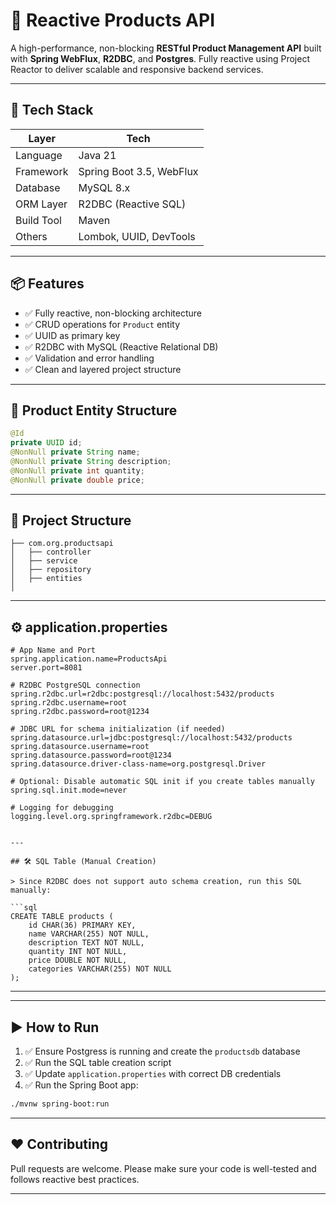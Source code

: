 # 🛒 Reactive Products API

A high-performance, non-blocking **RESTful Product Management API** built with **Spring WebFlux**, **R2DBC**, and **Postgres**. Fully reactive using Project Reactor to deliver scalable and responsive backend services.

---

## 🚀 Tech Stack

| Layer        | Tech                     |
|--------------|--------------------------|
| Language     | Java 21                  |
| Framework    | Spring Boot 3.5, WebFlux |
| Database     | MySQL 8.x                |
| ORM Layer    | R2DBC (Reactive SQL)     |
| Build Tool   | Maven                    |
| Others       | Lombok, UUID, DevTools   |

---

## 📦 Features

- ✅ Fully reactive, non-blocking architecture  
- ✅ CRUD operations for `Product` entity  
- ✅ UUID as primary key  
- ✅ R2DBC with MySQL (Reactive Relational DB)  
- ✅ Validation and error handling  
- ✅ Clean and layered project structure  

---

## 🧩 Product Entity Structure

```java
@Id
private UUID id;
@NonNull private String name;
@NonNull private String description;
@NonNull private int quantity;
@NonNull private double price;

```

---

## 📂 Project Structure

```
├── com.org.productsapi
│   ├── controller
│   ├── service
│   ├── repository
│   ├── entities
│  
```

---

## ⚙️ application.properties

```properties
# App Name and Port
spring.application.name=ProductsApi
server.port=8081

# R2DBC PostgreSQL connection
spring.r2dbc.url=r2dbc:postgresql://localhost:5432/products
spring.r2dbc.username=root
spring.r2dbc.password=root@1234

# JDBC URL for schema initialization (if needed)
spring.datasource.url=jdbc:postgresql://localhost:5432/products
spring.datasource.username=root
spring.datasource.password=root@1234
spring.datasource.driver-class-name=org.postgresql.Driver

# Optional: Disable automatic SQL init if you create tables manually
spring.sql.init.mode=never

# Logging for debugging
logging.level.org.springframework.r2dbc=DEBUG


---

## 🛠️ SQL Table (Manual Creation)

> Since R2DBC does not support auto schema creation, run this SQL manually:

```sql
CREATE TABLE products (
    id CHAR(36) PRIMARY KEY,
    name VARCHAR(255) NOT NULL,
    description TEXT NOT NULL,
    quantity INT NOT NULL,
    price DOUBLE NOT NULL,
    categories VARCHAR(255) NOT NULL
);
```

---


---

## ▶️ How to Run

1. ✅ Ensure Postgress is running and create the `productsdb` database
2. ✅ Run the SQL table creation script
3. ✅ Update `application.properties` with correct DB credentials
4. ✅ Run the Spring Boot app:
```bash
./mvnw spring-boot:run
```

---

## ❤️ Contributing

Pull requests are welcome. Please make sure your code is well-tested and follows reactive best practices.

---

 
